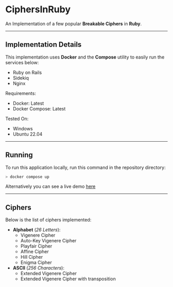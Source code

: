 # CiphersInRuby
An Implementation of a few popular **Breakable Ciphers** in **Ruby**.

---

## Implementation Details
This implementation uses **Docker** and the **Compose** utility to easily run the services below:
- Ruby on Rails
- Sidekiq
- Nginx

Requirements:
- Docker: Latest
- Docker Compose: Latest

Tested On:
- Windows
- Ubuntu 22.04

---

## Running
To run this application locally, run this command in the repository directory:
```sh
> docker compose up
```

Alternatively you can see a live demo [here](#TODO)

---

## Ciphers
Below is the list of ciphers implemented:
- **Alphabet** (*26 Letters*):
  - Vigenere Cipher
  - Auto-Key Vigenere Cipher
  - Playfair Cipher
  - Affine Cipher
  - Hill Cipher
  - Enigma Cipher
- **ASCII** (*256 Characters*):
  - Extended Vigenere Cipher
  - Extended Vigenere Cipher with transposition
